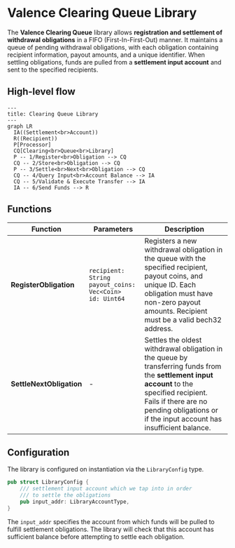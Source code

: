
# Valence Clearing Queue Library

The **Valence Clearing Queue** library allows **registration and settlement of withdrawal obligations** in a FIFO (First-In-First-Out) manner. It maintains a queue of pending withdrawal obligations, with each obligation containing recipient information, payout amounts, and a unique identifier. When settling obligations, funds are pulled from a **settlement input account** and sent to the specified recipients.

## High-level flow

```mermaid
---
title: Clearing Queue Library
---
graph LR
  IA((Settlement<br>Account))
  R((Recipient))
  P[Processor]
  CQ[Clearing<br>Queue<br>Library]
  P -- 1/Register<br>Obligation --> CQ
  CQ -- 2/Store<br>Obligation --> CQ
  P -- 3/Settle<br>Next<br>Obligation --> CQ
  CQ -- 4/Query Input<br>Account Balance --> IA
  CQ -- 5/Validate & Execute Transfer --> IA
  IA -- 6/Send Funds --> R
```

## Functions

| Function               | Parameters                                          | Description                                                                                                                                            |
|------------------------|-----------------------------------------------------|--------------------------------------------------------------------------------------------------------------------------------------------------------|
| **RegisterObligation** | `recipient: String`<br>`payout_coins: Vec<Coin>`<br>`id: Uint64` | Registers a new withdrawal obligation in the queue with the specified recipient, payout coins, and unique ID. Each obligation must have non-zero payout amounts. Recipient must be a valid bech32 address. |
| **SettleNextObligation** | -                                                   | Settles the oldest withdrawal obligation in the queue by transferring funds from the **settlement input account** to the specified recipient. Fails if there are no pending obligations or if the input account has insufficient balance. |

## Configuration

The library is configured on instantiation via the `LibraryConfig` type.

```rust
pub struct LibraryConfig {
    /// settlement input account which we tap into in order
    /// to settle the obligations
    pub input_addr: LibraryAccountType,
}
```

The `input_addr` specifies the account from which funds will be pulled to fulfill settlement obligations. The library will check that this account has sufficient balance before attempting to settle each obligation.
